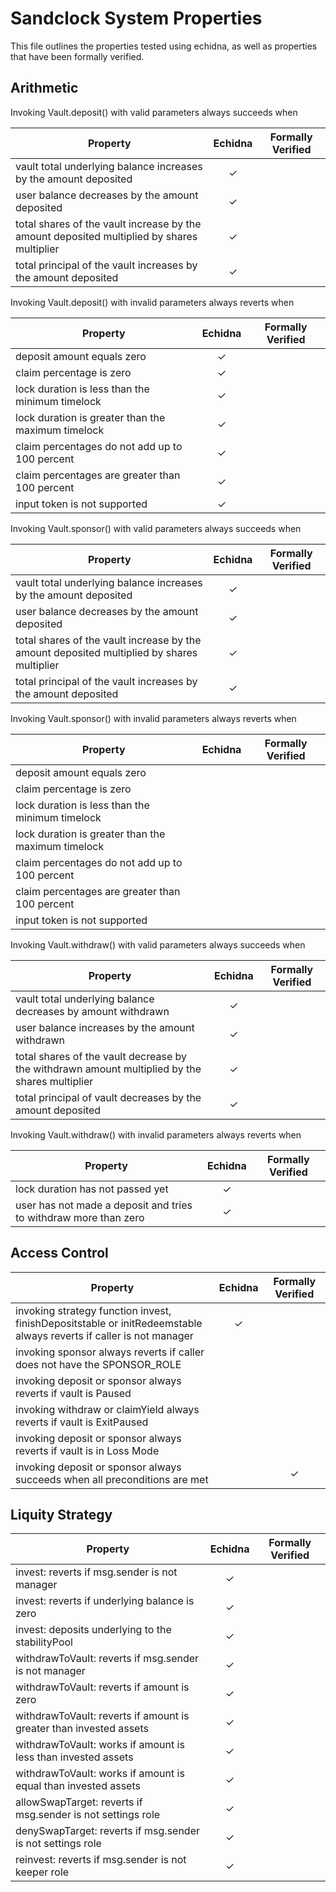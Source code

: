 # Sandclock System Properties

This file outlines the properties tested using echidna, as well as properties that have been formally verified.

## Arithmetic

Invoking Vault.deposit() with valid parameters always succeeds when

| Property  | Echidna | Formally Verified |
| ------------- | :-------------: | :-------------: |
| vault total underlying balance increases by the amount deposited  | ✓  |   |
| user balance decreases by the amount deposited  | ✓  |   |
| total shares of the vault increase by the amount deposited multiplied by shares multiplier  | ✓  |   |
| total principal of the vault increases by the amount deposited  | ✓  |   |

Invoking Vault.deposit() with invalid parameters always reverts when

| Property  | Echidna | Formally Verified |
| ------------- | :-------------: | :-------------: |
| deposit amount equals zero  | ✓  |   |
| claim percentage is zero  | ✓  |   |
| lock duration is less than the minimum timelock  | ✓  |   |
| lock duration is greater than the maximum timelock  | ✓  |   |
| claim percentages do not add up to 100 percent  | ✓  |   |
| claim percentages are greater than 100 percent  | ✓  |   |
| input token is not supported  | ✓  |   |

Invoking Vault.sponsor() with valid parameters always succeeds when

| Property  | Echidna | Formally Verified |
| ------------- | :-------------: | :-------------: |
| vault total underlying balance increases by the amount deposited  | ✓  |   |
| user balance decreases by the amount deposited  | ✓  |   |
| total shares of the vault increase by the amount deposited multiplied by shares multiplier  | ✓  |   |
| total principal of the vault increases by the amount deposited  | ✓  |   |

Invoking Vault.sponsor() with invalid parameters always reverts when

| Property  | Echidna | Formally Verified |
| ------------- | :-------------: | :-------------: |
| deposit amount equals zero  |   |   |
| claim percentage is zero  |   |   |
| lock duration is less than the minimum timelock  |   |   |
| lock duration is greater than the maximum timelock  |   |   |
| claim percentages do not add up to 100 percent  |   |   |
| claim percentages are greater than 100 percent  |   |   |
| input token is not supported  |   |   |

Invoking Vault.withdraw() with valid parameters always succeeds when

| Property  | Echidna | Formally Verified |
| ------------- | :-------------: | :-------------: |
| vault total underlying balance decreases by amount withdrawn  | ✓  |   |
| user balance increases by the amount withdrawn  | ✓  |   |
| total shares of the vault decrease by the withdrawn amount multiplied by the shares multiplier  | ✓  |   |
| total principal of vault decreases by the amount deposited  | ✓  |   |

Invoking Vault.withdraw() with invalid parameters always reverts when

| Property  | Echidna | Formally Verified |
| ------------- | :-------------: | :-------------: |
| lock duration has not passed yet  | ✓  |   |
| user has not made a deposit and tries to withdraw more than zero  | ✓  |   |

## Access Control

| Property  | Echidna | Formally Verified |
| ------------- | :-------------: | :-------------: |
| invoking strategy function invest, finishDepositstable or initRedeemstable always reverts if caller is not manager  | ✓  |   |
| invoking sponsor always reverts if caller does not have the SPONSOR_ROLE  |   |   |
| invoking deposit or sponsor always reverts if vault is Paused  |   |   |
| invoking withdraw or claimYield always reverts if vault is ExitPaused  |   |   |
| invoking deposit or sponsor always reverts if vault is in Loss Mode  |   |   |
| invoking deposit or sponsor always succeeds when all preconditions are met  |   | ✓  |

## Liquity Strategy

| Property                                                           | Echidna         | Formally Verified |
| -------------                                                      | :-------------: | :-------------:   |
| invest: reverts if msg.sender is not manager                       | ✓               |                   |
| invest: reverts if underlying balance is zero                      | ✓               |                   |
| invest: deposits underlying to the stabilityPool                   | ✓               |                   |
| withdrawToVault: reverts if msg.sender is not manager              | ✓               |                   |
| withdrawToVault: reverts if amount is zero                         | ✓               |                   |
| withdrawToVault: reverts if amount is greater than invested assets | ✓               |                   |
| withdrawToVault: works if amount is less than invested assets      | ✓               |                   |
| withdrawToVault: works if amount is equal than invested assets     | ✓               |                   |
| allowSwapTarget: reverts if msg.sender is not settings role        | ✓               |                   |
| denySwapTarget: reverts if msg.sender is not settings role         | ✓               |                   |
| reinvest: reverts if msg.sender is not keeper role                 | ✓               |                   |

